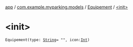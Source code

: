 [app](../../index.md) / [com.example.myparking.models](../index.md) / [Equipement](index.md) / [&lt;init&gt;](./-init-.md)

# &lt;init&gt;

`Equipement(type: `[`String`](https://kotlinlang.org/api/latest/jvm/stdlib/kotlin/-string/index.html)` = "", icon: `[`Int`](https://kotlinlang.org/api/latest/jvm/stdlib/kotlin/-int/index.html)`)`